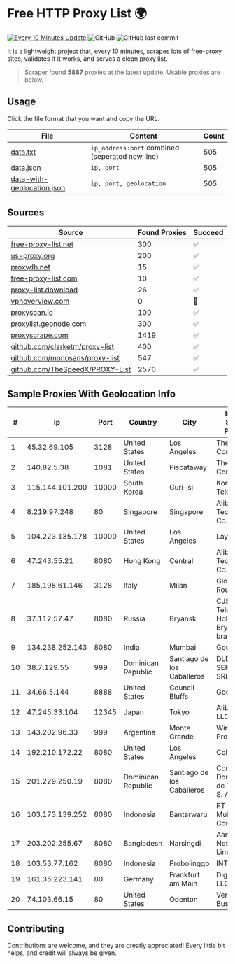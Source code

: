 
# Free HTTP Proxy List 🌍

[![Every 10 Minutes Update](https://github.com/mertguvencli/http-proxy-list/actions/workflows/main.yml/badge.svg?branch=main)](https://github.com/mertguvencli/http-proxy-list/actions/workflows/main.yml)
![GitHub](https://img.shields.io/github/license/mertguvencli/http-proxy-list)
![GitHub last commit](https://img.shields.io/github/last-commit/mertguvencli/http-proxy-list)

It is a lightweight project that, every 10 minutes, scrapes lots of free-proxy sites, validates if it works, and serves a clean proxy list.


> Scraper found **5887** proxies at the latest update. Usable proxies are below.

## Usage

Click the file format that you want and copy the URL.


|File|Content|Count|
|----|-------|-----|
|[data.txt](https://raw.githubusercontent.com/mertguvencli/http-proxy-list/main/proxy-list/data.txt)|`ip_address:port` combined (seperated new line)|505|
|[data.json](https://raw.githubusercontent.com/mertguvencli/http-proxy-list/main/proxy-list/data.json)|`ip, port`|505|
|[data-with-geolocation.json](https://raw.githubusercontent.com/mertguvencli/http-proxy-list/main/proxy-list/data-with-geolocation.json)|`ip, port, geolocation`|505|

## Sources

|Source|Found Proxies|Succeed|
|------|-------------|-------|
|[free-proxy-list.net](https://free-proxy-list.net)|300|✅|
|[us-proxy.org](https://www.us-proxy.org)|200|✅|
|[proxydb.net](http://proxydb.net)|15|✅|
|[free-proxy-list.com](https://free-proxy-list.com/?page=&port=&type%5B%5D=http&type%5B%5D=https&up_time=0&search=Search)|10|✅|
|[proxy-list.download](https://www.proxy-list.download/HTTP)|26|✅|
|[vpnoverview.com](https://vpnoverview.com/privacy/anonymous-browsing/free-proxy-servers)|0|🚫|
|[proxyscan.io](https://www.proxyscan.io)|100|✅|
|[proxylist.geonode.com](https://proxylist.geonode.com/api/proxy-list?limit=300&page=1&sort_by=lastChecked&sort_type=desc&protocols=http,https)|300|✅|
|[proxyscrape.com](https://api.proxyscrape.com/v2/?request=displayproxies&protocol=http&timeout=10000&country=all&ssl=all&anonymity=all)|1419|✅|
|[github.com/clarketm/proxy-list](https://raw.githubusercontent.com/clarketm/proxy-list/master/proxy-list-raw.txt)|400|✅|
|[github.com/monosans/proxy-list](https://raw.githubusercontent.com/monosans/proxy-list/main/proxies/http.txt)|547|✅|
|[github.com/TheSpeedX/PROXY-List](https://raw.githubusercontent.com/TheSpeedX/PROXY-List/master/http.txt)|2570|✅|


## Sample Proxies With Geolocation Info

|#|Ip|Port|Country|City|Internet Service Provider|
|-|--|----|-------|----|-------------------------|
|1|45.32.69.105|3128|United States|Los Angeles|The Constant Company|
|2|140.82.5.38|1081|United States|Piscataway|The Constant Company|
|3|115.144.101.200|10000|South Korea|Guri-si|Korea Telecom|
|4|8.219.97.248|80|Singapore|Singapore|Alibaba (US) Technology Co., Ltd.|
|5|104.223.135.178|10000|United States|Los Angeles|LayerHost|
|6|47.243.55.21|8080|Hong Kong|Central|Alibaba (US) Technology Co., Ltd.|
|7|185.198.61.146|3128|Italy|Milan|Global Router LLC|
|8|37.112.57.47|8080|Russia|Bryansk|CJSC "ER-Telecom Holding" Bryansk branch|
|9|134.238.252.143|8080|India|Mumbai|Google LLC|
|10|38.7.129.55|999|Dominican Republic|Santiago de los Caballeros|DLD SERVICIO SRL|
|11|34.66.5.144|8888|United States|Council Bluffs|Google LLC|
|12|47.245.33.104|12345|Japan|Tokyo|Alibaba.com LLC|
|13|143.202.96.33|999|Argentina|Monte Grande|Wireless Provider|
|14|192.210.172.22|8080|United States|Los Angeles|ColoCrossing|
|15|201.229.250.19|8080|Dominican Republic|Santiago de los Caballeros|Compañía Dominicana de Teléfonos S. A.|
|16|103.173.139.252|8080|Indonesia|Bantarwaru|PT Serayu Multi Connection|
|17|203.202.255.67|8080|Bangladesh|Narsingdi|Aamra Networks Limited|
|18|103.53.77.162|8080|Indonesia|Probolinggo|INTI|
|19|161.35.223.141|80|Germany|Frankfurt am Main|DigitalOcean, LLC|
|20|74.103.66.15|80|United States|Odenton|Verizon Business|



## Contributing

Contributions are welcome, and they are greatly appreciated! Every
little bit helps, and credit will always be given.

